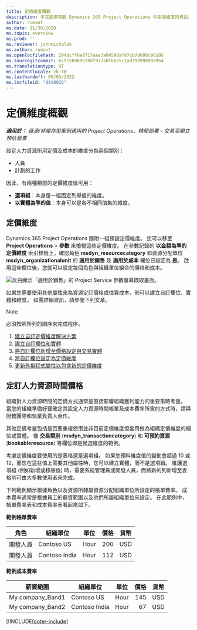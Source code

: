 ```yaml
---
title: 定價維度概觀
description: 本文提供有關 Dynamics 365 Project Operations 中定價維度的資訊。
author: rumant
ms.date: 11/30/2020
ms.topic: overview
ms.prod: ''
ms.reviewer: johnmichalak
ms.author: rumant
ms.openlocfilehash: 294dcff8e9717aaa3a0459daf87cb7d608c96106
ms.sourcegitcommit: 6cfc50d89528df977a8f6a55c1ad39d99800d9b4
ms.translationtype: HT
ms.contentlocale: zh-TW
ms.lasthandoff: 06/03/2022
ms.locfileid: "8918026"
---
```

# <a name="pricing-dimensions-overview"></a>定價維度概觀

_**適用於：** 資源/非庫存型案例適用的 Project Operations、精簡部署 - 交易至開立預估發票_

設定人力資源所用定價及成本的維度分為兩個類別：

- 人員
- 計劃的工作

因此，有兩種類型的定價維度值可用：

- **選項組**：本身是一組固定列舉值的維度。
- **以實體為準的值**：本身可以是各不相同值集的維度。

## <a name="pricing-dimensions"></a>定價維度

Dynamics 365 Project Operations 隨附一組預設定價維度。 您可以移至 **Project Operations** > **參數** 來檢視這些定價維度。 在參數記錄的 **以金額為準的定價維度** 索引標籤上，確認角色 **msdyn_resourcecategory** 和資源分配單位 **msdyn_organizationalunit** 的 **適用於銷售** 及 **適用於成本** 欄位已設定為 **是**。 啟用這些欄位後，您就可以設定每個角色與組織單位組合的價格和成本。

![反白顯示「適用於銷售」的 Project Service 參數螢幕擷取畫面。](media/PS-OOB-parameters.png)

如果您需要使用其他屬性來為資源定訂價格或估算成本，則可以建立自訂欄位、實體和維度。 如需詳細資訊，請參閱下列文章。 
  
  > [!NOTE]
  > 必須按照所列的順序來完成程序。

1. [建立自訂定價維度解決方案](../sales/create-solution-custompd.md)
2. [建立自訂欄位和實體](create-custom-fields-entities-pricing-dimensions.md)
3. [將自訂欄位新增至價格設定與交易實體](add-custom-fields-price-setup-transactional-entities.md)
4. [將自訂欄位設定為定價維度](set-up-custom-fields-pricing-dimensions.md)
5. [更新外掛程式屬性以包含新的定價維度](update-plugin-attributes-pd.md)


## <a name="pricing-human-resource-time"></a>定訂人力資源時間價格
組織對人力資源時間的定價方式通常是直接影響組織獲利能力的重要策略考量。 當您的組織準備好要確定其設定人力資源時間帳單及成本費率所需的方式時，請與財務團隊和執業負責人合作。

其他定價考量包括是否要重複使用並非目前定價維度但套用做為組織定價維度的欄位或實體。 像 **交易類別** (**msdyn_transactioncategory**) 和 **可預約資源** (**bookableresource**) 等欄位即是候選維度的範例。 

考慮定價維度要使用的是表格還是選項組。 如果您預料維度值的變動會超過 10 或 12，而您在這些值上需要其他屬性時，您可以建立實體，而不是選項組。 維護選項組 (例如新增或移除值) 時，需要系統管理員或開發人員，而將新的列新增至表格則可由大多數使用者來完成。

下列範例顯示根據角色以及資源所隸屬資源分配組織單位所設定的帳單費率。 成本費率通常是根據員工的薪資範圍以及他們所屬組織單位來設定。 在此範例中，帳單費率表和成本費率表看起來如下。

**範例帳單費率**

| 角色        | 組織單位    |單位      |價格      |貨幣  |
| ------------|-------------|----------|----------:|----------|
| 開發人員   | Contoso US  |Hour | 200|USD     |
| 開發人員   | Contoso India |Hour|   112|USD     |


**範例成本費率**

| 薪資範圍     | 組織單位    |單位      |價格      |貨幣  |
| ----------------|-------------|----------|----------:|----------|
| My company_Band1 | Contoso US  |Hour | 145|USD     |
| My company_Band2 | Contoso India |Hour|   67|USD     |


[!INCLUDE[footer-include](../includes/footer-banner.md)]